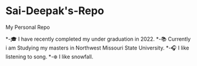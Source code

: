 # Sai-Deepak's-Repo
My Personal Repo

*-:mortar_board: I have recently completed my under graduation in 2022.
*-:books: Currently i am Studying my masters in Northwest Missouri State University.
*-:headphones: I like listening to song.
*-:snowflake: I like snowfall.
